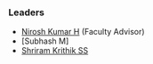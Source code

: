 ### Leaders
* [Nirosh Kumar H](mailto:nirosh.kumarh@owasp.org) (Faculty Advisor)
* [Subhash M]
* [Shriram Krithik SS](mailto:shriram.krithikss@owasp.org)
